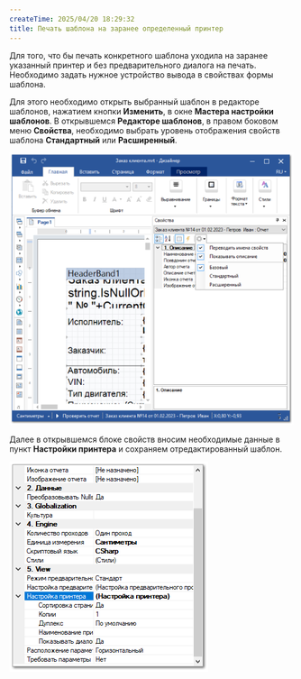 ```yaml
---
createTime: 2025/04/20 18:29:32
title: Печать шаблона на заранее определенный принтер
---
```

Для того, что бы печать конкретного шаблона уходила на заранее указанный принтер и без предварительного диалога на печать. Необходимо задать нужное устройство вывода в свойствах формы шаблона.

Для этого необходимо открыть выбранный шаблон в редакторе шаблонов, нажатием кнопки **Изменить**, в окне **Мастера настройки шаблонов**. В открывшемся **Редакторе шаблонов**, в правом боковом меню **Свойства**, необходимо выбрать уровень отображения свойств шаблона **Стандартный** или **Расширенный**.

![](../../../assets/specification/Aspose.Words.83ab1c44-6b28-430a-a5f2-4d9e6ba1abd4.104.png)

Далее в открывшемся блоке свойств вносим необходимые данные в пункт **Настройки принтера** и сохраняем отредактированный шаблон.

![](../../../assets/specification/Aspose.Words.83ab1c44-6b28-430a-a5f2-4d9e6ba1abd4.105.png)